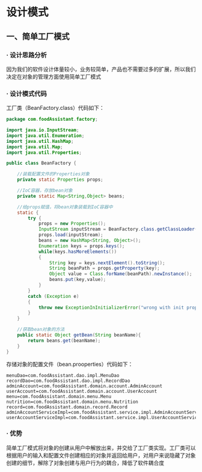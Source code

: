 # 设计模式

## 一、简单工厂模式

### · 设计思路分析

因为我们的软件设计体量较小，业务较简单，产品也不需要过多的扩展，所以我们决定在对象的管理方面使用简单工厂模式

### · 设计模式代码

工厂类（BeanFactory.class）代码如下：

```JAVA
package com.foodAssistant.factory;

import java.io.InputStream;
import java.util.Enumeration;
import java.util.HashMap;
import java.util.Map;
import java.util.Properties;

public class BeanFactory {

    //装载配置文件的Properties对象
    private static Properties props;

    //IoC容器，存放bean对象
    private static Map<String,Object> beans;

    //给props赋值，将bean对象装载到IoC容器中
    static {
        try {
            props = new Properties();
            InputStream inputStream = BeanFactory.class.getClassLoader().getResourceAsStream("bean.properties");
            props.load(inputStream);
            beans = new HashMap<String, Object>();
            Enumeration keys = props.keys();
            while(keys.hasMoreElements())
            {
                String key = keys.nextElement().toString();
                String beanPath = props.getProperty(key);
                Object value = Class.forName(beanPath).newInstance();
                beans.put(key,value);
            }
        }
        catch (Exception e)
        {
            throw new ExceptionInInitializerError("wrong with init properties");
        }
    }

    //获取bean对象的方法
    public static Object getBean(String beanName){
        return beans.get(beanName);
    }
}
```

存储对象的配置文件（bean.prooperties）代码如下：

```properties
menuDao=com.foodAssistant.dao.impl.MenuDao
recordDao=com.foodAssistant.dao.impl.RecordDao
adminAccount=com.foodAssistant.domain.account.AdminAccount
userAccount=com.foodAssistant.domain.account.UserAccount
menu=com.foodAssistant.domain.menu.Menu
nutrition=com.foodAssistant.domain.menu.Nutrition
record=com.foodAssistant.domain.record.Record
adminAccountServiceImpl=com.foodAssistant.service.impl.AdminAccountServiceImpl
userAccountServiceImpl=com.foodAssistant.service.impl.UserAccountServiceImpl
```



### · 优势

简单工厂模式将对象的创建从用户中解放出来，并交给了工厂类实现。工厂类可以根据用户的输入和配置文件创建相应的对象并返回给用户，对用户来说隐藏了对象创建的细节，解除了对象创建与用户行为的耦合，降低了软件耦合度

